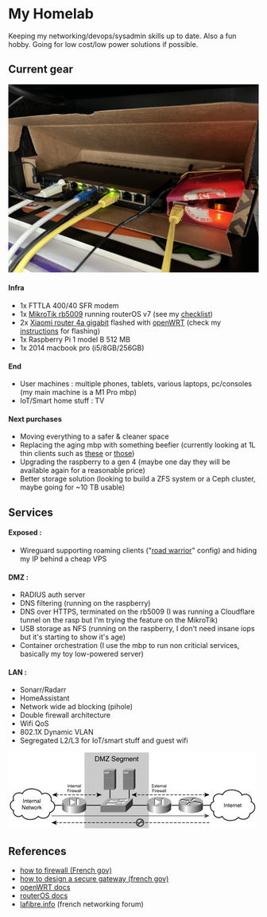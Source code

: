 # My Homelab

Keeping my networking/devops/sysadmin skills up to date. Also a fun hobby.
Going for low cost/low power solutions if possible.

## Current gear
![dirty cardboard rack](/homelab_v1.jpg)

#### Infra

- 1x FTTLA 400/40 SFR modem
- 1x [MikroTik rb5009](https://mikrotik.com/product/rb5009ug_s_in) running routerOS v7 (see my [checklist]())
- 2x [Xiaomi router 4a gigabit](https://www.mi.com/fr/mi-router-4a-gigabit-edition/specs) flashed with [openWRT](https://openwrt.org/) (check my [instructions]() for flashing)
- 1x Raspberry Pi 1 model B 512 MB
- 1x 2014 macbook pro (i5/8GB/256GB)

#### End

- User machines : multiple phones, tablets, various laptops, pc/consoles (my main machine is a M1 Pro mbp)
- IoT/Smart home stuff : TV

#### Next purchases

- Moving everything to a safer & cleaner space
- Replacing the aging mbp with something beefier (currently looking at 1L thin clients such as [these](https://www.lenovo.com/us/en/c/desktops/thinkcentre/m-series-tiny) or [those](https://www.hp.com/us-en/shop/mlp/business-solutions/desktops-and-workstations))
- Upgrading the raspberry to a gen 4 (maybe one day they will be available again for a reasonable price)
- Better storage solution (looking to build a ZFS system or a Ceph cluster, maybe going for ~10 TB usable)

## Services

#### Exposed :

- Wireguard supporting roaming clients ("[road warrior]()" config) and hiding my IP behind a cheap VPS

#### DMZ :

- RADIUS auth server
- DNS filtering (running on the raspberry)
- DNS over HTTPS, terminated on the rb5009 (I was running a Cloudflare tunnel on the rasp but I'm trying the feature on the MikroTik)
- USB storage as NFS (running on the raspberry, I don't need insane iops but it's starting to show it's age)
- Container orchestration (I use the mbp to run non criticial services, basically my toy low-powered server)

#### LAN :

- Sonarr/Radarr
- HomeAssistant
- Network wide ad blocking (pihole)
- Double firewall architecture
- Wifi QoS
- 802.1X Dynamic VLAN
- Segregated L2/L3 for IoT/smart stuff and guest wifi

![dual fw diagram](/fu750903.jpg)

## References

- [how to firewall (French gov)](https://www.ssi.gouv.fr/uploads/2018/01/guide_preconisations-pare-feux-zone-exposee-internet_anssi_pa_044_v1.pdf)
- [how to design a secure gateway (french gov)](https://www.ssi.gouv.fr/uploads/2020/06/anssi-guide-passerelle_internet_securisee-v3.pdf)
- [openWRT docs](https://openwrt.org/docs/start)
- [routerOS docs](https://help.mikrotik.com/docs/display/ROS/RouterOS)
- [lafibre.info](https://lafibre.info/) (french networking forum)
